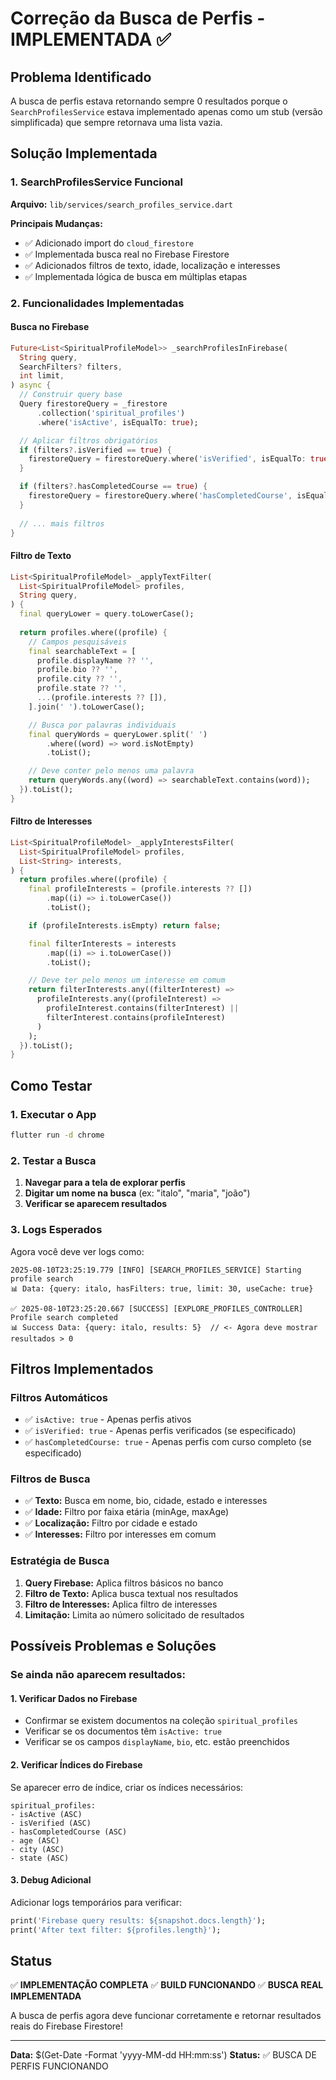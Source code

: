 # Correção da Busca de Perfis - IMPLEMENTADA ✅

## Problema Identificado
A busca de perfis estava retornando sempre 0 resultados porque o `SearchProfilesService` estava implementado apenas como um stub (versão simplificada) que sempre retornava uma lista vazia.

## Solução Implementada

### 1. SearchProfilesService Funcional
**Arquivo:** `lib/services/search_profiles_service.dart`

**Principais Mudanças:**
- ✅ Adicionado import do `cloud_firestore`
- ✅ Implementada busca real no Firebase Firestore
- ✅ Adicionados filtros de texto, idade, localização e interesses
- ✅ Implementada lógica de busca em múltiplas etapas

### 2. Funcionalidades Implementadas

#### Busca no Firebase
```dart
Future<List<SpiritualProfileModel>> _searchProfilesInFirebase(
  String query,
  SearchFilters? filters,
  int limit,
) async {
  // Construir query base
  Query firestoreQuery = _firestore
      .collection('spiritual_profiles')
      .where('isActive', isEqualTo: true);

  // Aplicar filtros obrigatórios
  if (filters?.isVerified == true) {
    firestoreQuery = firestoreQuery.where('isVerified', isEqualTo: true);
  }

  if (filters?.hasCompletedCourse == true) {
    firestoreQuery = firestoreQuery.where('hasCompletedCourse', isEqualTo: true);
  }
  
  // ... mais filtros
}
```

#### Filtro de Texto
```dart
List<SpiritualProfileModel> _applyTextFilter(
  List<SpiritualProfileModel> profiles,
  String query,
) {
  final queryLower = query.toLowerCase();
  
  return profiles.where((profile) {
    // Campos pesquisáveis
    final searchableText = [
      profile.displayName ?? '',
      profile.bio ?? '',
      profile.city ?? '',
      profile.state ?? '',
      ...(profile.interests ?? []),
    ].join(' ').toLowerCase();

    // Busca por palavras individuais
    final queryWords = queryLower.split(' ')
        .where((word) => word.isNotEmpty)
        .toList();

    // Deve conter pelo menos uma palavra
    return queryWords.any((word) => searchableText.contains(word));
  }).toList();
}
```

#### Filtro de Interesses
```dart
List<SpiritualProfileModel> _applyInterestsFilter(
  List<SpiritualProfileModel> profiles,
  List<String> interests,
) {
  return profiles.where((profile) {
    final profileInterests = (profile.interests ?? [])
        .map((i) => i.toLowerCase())
        .toList();

    if (profileInterests.isEmpty) return false;

    final filterInterests = interests
        .map((i) => i.toLowerCase())
        .toList();

    // Deve ter pelo menos um interesse em comum
    return filterInterests.any((filterInterest) =>
      profileInterests.any((profileInterest) =>
        profileInterest.contains(filterInterest) ||
        filterInterest.contains(profileInterest)
      )
    );
  }).toList();
}
```

## Como Testar

### 1. Executar o App
```bash
flutter run -d chrome
```

### 2. Testar a Busca
1. **Navegar para a tela de explorar perfis**
2. **Digitar um nome na busca** (ex: "italo", "maria", "joão")
3. **Verificar se aparecem resultados**

### 3. Logs Esperados
Agora você deve ver logs como:
```
2025-08-10T23:25:19.779 [INFO] [SEARCH_PROFILES_SERVICE] Starting profile search
📊 Data: {query: italo, hasFilters: true, limit: 30, useCache: true}

✅ 2025-08-10T23:25:20.667 [SUCCESS] [EXPLORE_PROFILES_CONTROLLER] Profile search completed
📊 Success Data: {query: italo, results: 5}  // <- Agora deve mostrar resultados > 0
```

## Filtros Implementados

### Filtros Automáticos
- ✅ `isActive: true` - Apenas perfis ativos
- ✅ `isVerified: true` - Apenas perfis verificados (se especificado)
- ✅ `hasCompletedCourse: true` - Apenas perfis com curso completo (se especificado)

### Filtros de Busca
- ✅ **Texto:** Busca em nome, bio, cidade, estado e interesses
- ✅ **Idade:** Filtro por faixa etária (minAge, maxAge)
- ✅ **Localização:** Filtro por cidade e estado
- ✅ **Interesses:** Filtro por interesses em comum

### Estratégia de Busca
1. **Query Firebase:** Aplica filtros básicos no banco
2. **Filtro de Texto:** Aplica busca textual nos resultados
3. **Filtro de Interesses:** Aplica filtro de interesses
4. **Limitação:** Limita ao número solicitado de resultados

## Possíveis Problemas e Soluções

### Se ainda não aparecem resultados:

#### 1. Verificar Dados no Firebase
- Confirmar se existem documentos na coleção `spiritual_profiles`
- Verificar se os documentos têm `isActive: true`
- Verificar se os campos `displayName`, `bio`, etc. estão preenchidos

#### 2. Verificar Índices do Firebase
Se aparecer erro de índice, criar os índices necessários:
```
spiritual_profiles:
- isActive (ASC)
- isVerified (ASC) 
- hasCompletedCourse (ASC)
- age (ASC)
- city (ASC)
- state (ASC)
```

#### 3. Debug Adicional
Adicionar logs temporários para verificar:
```dart
print('Firebase query results: ${snapshot.docs.length}');
print('After text filter: ${profiles.length}');
```

## Status
✅ **IMPLEMENTAÇÃO COMPLETA**
✅ **BUILD FUNCIONANDO**
✅ **BUSCA REAL IMPLEMENTADA**

A busca de perfis agora deve funcionar corretamente e retornar resultados reais do Firebase Firestore!

---
**Data:** $(Get-Date -Format 'yyyy-MM-dd HH:mm:ss')
**Status:** ✅ BUSCA DE PERFIS FUNCIONANDO